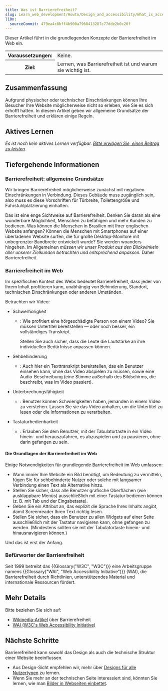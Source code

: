 ```yaml
---
title: Was ist Barrierefreiheit?
slug: Learn_web_development/Howto/Design_and_accessibility/What_is_accessibility
l10n:
  sourceCommit: 479ea4c8bff4b900a7968413287c77dde2b0c20f
---
```


Dieser Artikel führt in die grundlegenden Konzepte der Barrierefreiheit im Web ein.

<table class="standard-table">
  <tbody>
    <tr>
      <th scope="row">Voraussetzungen:</th>
      <td>Keine.</td>
    </tr>
    <tr>
      <th scope="row">Ziel:</th>
      <td>Lernen, was Barrierefreiheit ist und warum sie wichtig ist.</td>
    </tr>
  </tbody>
</table>

## Zusammenfassung

Aufgrund physischer oder technischer Einschränkungen können Ihre Besucher Ihre Website möglicherweise nicht so erleben, wie Sie es sich erhofft hatten. In diesem Artikel geben wir allgemeine Grundsätze der Barrierefreiheit und erklären einige Regeln.

## Aktives Lernen

_Es ist noch kein aktives Lernen verfügbar. [Bitte erwägen Sie, einen Beitrag zu leisten](/de/docs/MDN/Community/Getting_started)._

## Tiefergehende Informationen

### Barrierefreiheit: allgemeine Grundsätze

Wir bringen Barrierefreiheit möglicherweise zunächst mit negativen Einschränkungen in Verbindung. Dieses Gebäude muss zugänglich sein, also muss es diese Vorschriften für Türbreite, Toilettengröße und Fahrstuhlplatzierung einhalten.

Das ist eine enge Sichtweise auf Barrierefreiheit. Denken Sie daran als eine wunderbare Möglichkeit, Menschen zu befähigen und mehr Kunden zu bedienen. Was können die Menschen in Brasilien mit Ihrer englischen Website anfangen? Können die Menschen mit Smartphones auf einer überladenen Website surfen, die für große Desktop-Monitore mit unbegrenzter Bandbreite entwickelt wurde? Sie werden woanders hingehen. Im Allgemeinen _müssen wir unser Produkt aus den Blickwinkeln aller unserer Zielkunden betrachten und entsprechend anpassen._ Daher Barrierefreiheit.

### Barrierefreiheit im Web

Im spezifischen Kontext des Webs bedeutet Barrierefreiheit, dass jeder von Ihrem Inhalt profitieren kann, unabhängig von Behinderung, Standort, technischen Einschränkungen oder anderen Umständen.

Betrachten wir Video:

- Schwerhörigkeit

  - : Wie profitiert eine hörgeschädigte Person von einem Video? Sie müssen Untertitel bereitstellen — oder noch besser, ein vollständiges Transkript.

    Stellen Sie auch sicher, dass die Leute die Lautstärke an ihre individuellen Bedürfnisse anpassen können.

- Sehbehinderung
  - : Auch hier ein Texttranskript bereitstellen, das ein Benutzer einsehen kann, ohne das Video abspielen zu müssen, sowie eine Audio-Beschreibung (eine Stimme außerhalb des Bildschirms, die beschreibt, was im Video passiert).
- Unterbrechungsfähigkeit
  - : Benutzer können Schwierigkeiten haben, jemanden in einem Video zu verstehen. Lassen Sie sie das Video anhalten, um die Untertitel zu lesen oder die Informationen zu verarbeiten.
- Tastaturbedienbarkeit
  - : Erlauben Sie dem Benutzer, mit der Tabulatortaste in ein Video hinein- und herauszufahren, es abzuspielen und zu pausieren, ohne darin gefangen zu sein.

#### Die Grundlagen der Barrierefreiheit im Web

Einige Notwendigkeiten für grundlegende Barrierefreiheit im Web umfassen:

- Wann immer Ihre Website ein Bild benötigt, um Bedeutung zu vermitteln, fügen Sie für sehbehinderte Nutzer oder solche mit langsamer Verbindung einen Text als Alternative hinzu.
- Stellen Sie sicher, dass alle Benutzer grafische Oberflächen (wie ausklappbare Menüs) ausschließlich mit einer Tastatur bedienen können (z. B. mit Tab und der Eingabetaste).
- Geben Sie ein Attribut an, das explizit die Sprache Ihres Inhalts angibt, damit Screenreader Ihren Text richtig lesen.
- Stellen Sie sicher, dass ein Benutzer zu allen Widgets auf einer Seite ausschließlich mit der Tastatur navigieren kann, ohne gefangen zu werden. (Mindestens sollten sie mit der Tabulatortaste hinein- und hinausnavigieren können.)

Und das ist erst der Anfang.

### Befürworter der Barrierefreiheit

Seit 1999 betreibt das {{Glossary("W3C", "W3C")}} eine Arbeitsgruppe namens {{Glossary("WAI", "Web Accessibility Initiative")}} (WAI), die Barrierefreiheit durch Richtlinien, unterstützendes Material und internationale Ressourcen fördert.

## Mehr Details

Bitte beziehen Sie sich auf:

- [Wikipedia-Artikel](https://en.wikipedia.org/wiki/Accessibility) über Barrierefreiheit
- [WAI (W3C's Web Accessibility Initiative)](https://www.w3.org/WAI/)

## Nächste Schritte

Barrierefreiheit kann sowohl das Design als auch die technische Struktur einer Website beeinflussen.

- Aus Design-Sicht empfehlen wir, mehr über [Designs für alle Nutzertypen](/de/docs/Learn_web_development/Howto/Design_and_accessibility/Design_for_all_types_of_users) zu lernen.
- Wenn Sie mehr an der technischen Seite interessiert sind, könnten Sie lernen, wie man [Bilder in Webseiten einbettet](/de/docs/Learn_web_development/Core/Structuring_content/HTML_images).
